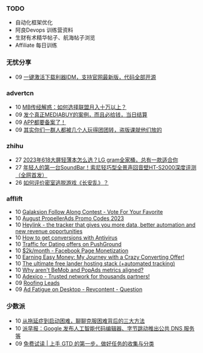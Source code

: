 ### TODO
-  自动化框架优化
-  阿良Devops 训练营资料
-  生财有术精华帖子、航海帖子浏览
-  Affiliate 每日训练

### 无忧分享
<!-- ruyo:START -->
-  09 [一键激活下载利器IDM，支持官网最新版，代码全部开源](https://51.ruyo.net/18451.html)<!-- ruyo:END -->

### advertcn
<!-- advertcn:START -->
-  10 [MB传经解惑：如何选择联盟月入十万以上？](https://www.advertcn.com/forum.php?mod=viewthread&tid=111569)
-  09 [发个真正MEDIABUY的案例，而且必给钱，当日结算](https://www.advertcn.com/forum.php?mod=viewthread&tid=111564)
-  09 [APP都要备案了！](https://www.advertcn.com/forum.php?mod=viewthread&tid=111562)
-  09 [其实你们一群人都被几个人玩得团团转，盗版课就他们放的](https://www.advertcn.com/forum.php?mod=viewthread&tid=111558)<!-- advertcn:END -->

### zhihu
<!-- zhihu:START -->
-  27 [2023年618大屏轻薄本怎么选？LG gram全家桶，总有一款适合你](http://zhuanlan.zhihu.com/p/632641888?utm_campaign=rss&utm_medium=rss&utm_source=rss&utm_content=title)
-  27 [年轻人的第一台SoundBar！索尼轻巧型全景声回音壁HT-S2000深度评测（全网首发）](http://zhuanlan.zhihu.com/p/630990296?utm_campaign=rss&utm_medium=rss&utm_source=rss&utm_content=title)
-  26 [如何评价密室逃脱游戏《长安乱》？](http://www.zhihu.com/question/563950552/answer/3045961312?utm_campaign=rss&utm_medium=rss&utm_source=rss&utm_content=title)<!-- zhihu:END -->

### afflift
<!-- afflift:START -->
-  10 [Galaksion Follow Along Contest - Vote For Your Favorite](https://afflift.com/f/threads/galaksion-follow-along-contest-vote-for-your-favorite.11383/)
-  10 [August PropellerAds Promo Codes 2023](https://afflift.com/f/threads/august-propellerads-promo-codes-2023.11410/)
-  10 [Heylink - the tracker that gives you more data, better automation and new revenue opportunities](https://afflift.com/f/threads/heylink-the-tracker-that-gives-you-more-data-better-automation-and-new-revenue-opportunities.11431/)
-  10 [How to get conversions with Antivirus](https://afflift.com/f/threads/how-to-get-conversions-with-antivirus.11334/)
-  10 [Traffic for Dating offers on PushGround](https://afflift.com/f/threads/traffic-for-dating-offers-on-pushground.11423/)
-  10 [$2k/month - Facebook Page Monetization](https://afflift.com/f/threads/2k-month-facebook-page-monetization.10637/)
-  10 [Earning Easy Money: My Journey with a Crazy Converting Offer!](https://afflift.com/f/threads/earning-easy-money-my-journey-with-a-crazy-converting-offer.11370/)
-  10 [The ultimate free lander hosting stack &lpar;+automated tracking&rpar;](https://afflift.com/f/threads/the-ultimate-free-lander-hosting-stack-automated-tracking.6659/)
-  10 [Why aren&#39;t BeMob and PopAds metrics aligned?](https://afflift.com/f/threads/why-arent-bemob-and-popads-metrics-aligned.11435/)
-  10 [Adexico - Trusted network for thousands partners!](https://afflift.com/f/threads/adexico-trusted-network-for-thousands-partners.5592/)
-  09 [Roofing Leads](https://afflift.com/f/threads/roofing-leads.11428/)
-  09 [Ad Fatigue on Desktop - Revcontent - Question](https://afflift.com/f/threads/ad-fatigue-on-desktop-revcontent-question.11378/)<!-- afflift:END -->

### 少数派
<!-- sspai:START -->
-  10 [从拖延症到启动困难，聊聊克服困难背后的三大方法](https://sspai.com/post/81892)
-  10 [派早报：Google 发布人工智能代码编辑器、字节跳动推出公共 DNS 服务等](https://sspai.com/post/81915)
-  09 [免费试读 | 上手 GTD 的第一步，做好任务的收集与分类](https://sspai.com/post/79148)<!-- sspai:END -->
